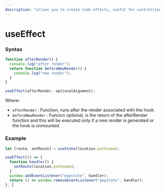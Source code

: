 ```yaml
---
description: "allows you to create side effects, useful for controlling effects that\_\_ interactive with the DOM or asynchrony"
---
```


# useEffect

### Syntax

```javascript
function afterRender() {
  console.log("after render");
  return function beforeNewRender() {
    console.log("new render");
  }
}

useEffect(afterRender, optionalArgument);
```

Where:

* `afterRender` : Function, runs after the render associated with the hook.
* `beforeNewRender` : Funcion optional,   is the return of the afterRender function and this will be executed only if a new render is generated or the hook is unmounted.

### Example

```javascript
let [route, setRoute] = useState(location.pathname);

useEffect(() => {
  function handler() {
    setRoute(location.pathname);
  }
  window.addEventListener("popstate", handler);
  return () => window.removeEventListener("popstate", handler);
}, [
```

